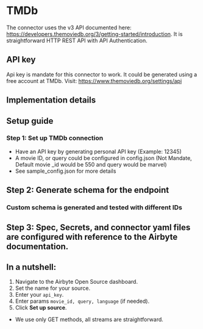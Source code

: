 # TMDb

The connector uses the v3 API documented here:
https://developers.themoviedb.org/3/getting-started/introduction. It is straightforward HTTP REST
API with API Authentication.

## API key

Api key is mandate for this connector to work. It could be generated using a free account at TMDb.
Visit: https://www.themoviedb.org/settings/api

## Implementation details

## Setup guide

### Step 1: Set up TMDb connection

- Have an API key by generating personal API key (Example: 12345)
- A movie ID, or query could be configured in config.json (Not Mandate, Default movie \_id would be
  550 and query would be marvel)
- See sample_config.json for more details

## Step 2: Generate schema for the endpoint

### Custom schema is generated and tested with different IDs

## Step 3: Spec, Secrets, and connector yaml files are configured with reference to the Airbyte documentation.

## In a nutshell:

1. Navigate to the Airbyte Open Source dashboard.
2. Set the name for your source.
3. Enter your `api_key`.
4. Enter params `movie_id, query, language` (if needed).
5. Click **Set up source**.

- We use only GET methods, all streams are straightforward.
